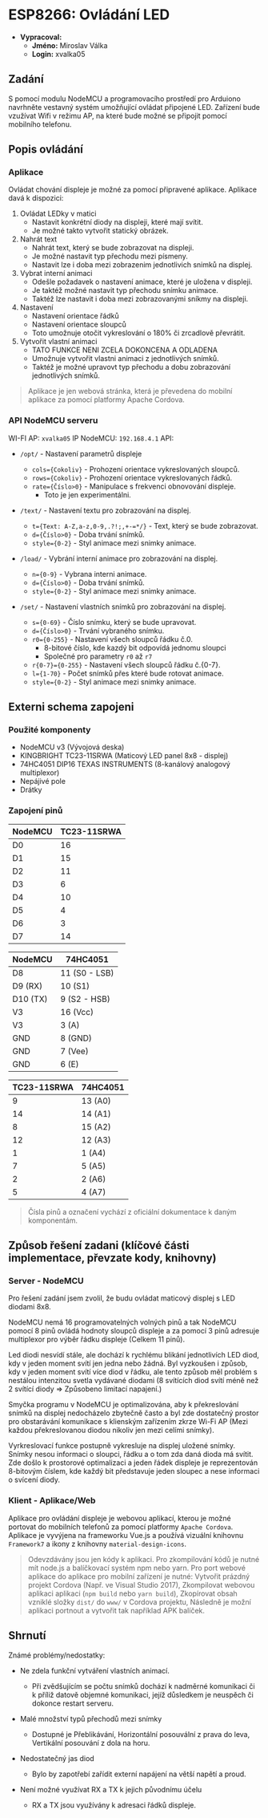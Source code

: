 
# ESP8266: Ovládání LED

- **Vypracoval:**
  - **Jméno:** Miroslav Válka
  - **Login:** xvalka05

## Zadání

S pomocí modulu NodeMCU a programovacího prostředí pro Arduiono navrhněte vestavný systém umožňující ovládat připojené LED. Zařízení bude vzužívat Wifi v režimu AP, na které bude možné se připojit pomocí mobilního telefonu.

## Popis ovládání

### Aplikace

Ovládat chování displeje je možné za pomocí připravené aplikace.
Aplikace davá k dispozici:
1) Ovládat LEDky v matici
   - Nastavit konkrétní diody na displeji, které mají svítit.
   - Je možné takto vytvořit statický obrázek.
2) Nahrát text
   - Nahrát text, který se bude zobrazovat na displeji.
   - Je možné nastavit typ přechodu mezi písmeny.
   - Nastavit lze i doba mezi zobrazenim jednotlivich snimků na displej.
3) Vybrat interní animaci
   - Odešle požadavek o nastavení animace, které je uložena v displeji.
   - Je taktéž možné nastavit typ přechodu snímku animace.
   - Taktéž lze nastavit i doba mezi zobrazovanými sníkmy na displeji.
4) Nastavení
   - Nastavení orientace řádků
   - Nastavení orientace sloupců
   - Toto umožnuje otočit vykreslování o 180% či zrcadlově převrátit.
5) Vytvořit vlastní animaci
   - TATO FUNKCE NENI ZCELA DOKONCENA A ODLADENA
   - Umožnuje vytvořit vlastni animaci z jednotlivých snímků.
   - Taktéž je možné upravovt typ přechodu a dobu zobrazování jednotlivých snímků.

> Aplikace je jen webová stránka, která je převedena do mobilní aplikace za pomocí platformy Apache Cordova.

### API NodeMCU serveru

WI-FI AP: `xvalka05`
IP NodeMCU: `192.168.4.1`
API:
- `/opt/` - Nastavení parametrů displeje
  - `cols={Cokoliv}` - Prohození orientace vykreslovaných sloupců.
  - `rows={Cokoliv}` - Prohození orientace vykreslovaných řádků.
  - `rate={Číslo>0}` - Manipulace s frekvenci obnovování displeje.
    - Toto je jen experimentálni.

- `/text/` - Nastavení textu pro zobrazování na displej.
  - `t={Text: A-Z,a-z,0-9,.?!;,+-=*/}` - Text, který se bude zobrazovat.
  - `d={Číslo>0}` - Doba trvání snímků.
  - `style={0-2}` - Styl animace mezi snimky animace.

- `/load/` - Vybrání interní animace pro zobrazování na displej.
  - `n={0-9}` - Vybrana interni animace.
  - `d={Číslo>0}` - Doba trvání snímků.
  - `style={0-2}` - Styl animace mezi snimky animace.

- `/set/` - Nastavení vlastních snímků pro zobrazování na displej.
  - `s={0-69}` - Číslo snímku, který se bude upravovat.
  - `d={Číslo>0}` - Trvání vybraného snímku.
  - `r0={0-255}` - Nastavení všech sloupců řádku č.0.
    - 8-bitové číslo, kde kazdý bit odpovídá jednomu sloupci
    - Společné pro parametry `r0` až `r7`
  - `r{0-7}={0-255}` - Nastavení všech sloupců řádku č.{0-7}.
  - `l={1-70}` - Počet snímků přes které bude rotovat animace.
  - `style={0-2}` - Styl animace mezi snimky animace.

## Externi schema zapojeni

### Použité komponenty
- NodeMCU v3 (Vývojová deska)
- KINGBRIGHT TC23-11SRWA (Maticový LED panel 8x8 - displej)
- 74HC4051 DIP16 TEXAS INSTRUMENTS (8-kanálový analogový multiplexor)
- Nepájivé pole
- Drátky

### Zapojení pinů

| NodeMCU | TC23-11SRWA |
|---------|-------------|
|      D0 | 16          |
|      D1 | 15          |
|      D2 | 11          |
|      D3 |  6          |
|      D4 | 10          |
|      D5 |  4          |
|      D6 |  3          |
|      D7 | 14          |

| NodeMCU  | 74HC4051      |
|----------|---------------|
|       D8 | 11 (S0 - LSB) |
|  D9 (RX) | 10 (S1)       |
| D10 (TX) |  9 (S2 - HSB) |
|       V3 | 16 (Vcc)      |
|       V3 | 3 (A)         |
|      GND | 8 (GND)       |
|      GND | 7 (Vee)       |
|      GND | 6 (E)         |

|TC23-11SRWA | 74HC4051 |
|------------|----------|
|          9 | 13 (A0)  |
|         14 | 14 (A1)  |
|          8 | 15 (A2)  |
|         12 | 12 (A3)  |
|          1 |  1 (A4)  |
|          7 |  5 (A5)  |
|          2 |  2 (A6)  |
|          5 |  4 (A7)  |

> Čísla pinů a označení vychází z oficiální dokumentace k daným komponentám.


## Způsob řešení zadani (klíčové části implementace, převzate kody, knihovny)

### Server - NodeMCU

Pro řešení zadání jsem zvolil, že budu ovládat maticový displej s LED diodami 8x8.

NodeMCU nemá 16 programovatelných volných pinů a tak NodeMCU pomocí 8 pinů ovládá hodnoty sloupců displeje a za pomocí 3 pinů adresuje multiplexor pro výběr řádku displeje (Celkem 11 pinů).

Led diodi nesvídí stále, ale dochází k rychlému blikání jednotlivích LED diod, kdy v jeden moment svítí jen jedna nebo žádná. Byl vyzkoušen i způsob, kdy v jeden moment svítí více diod v řádku, ale tento způsob měl problém s nestálou intenzitou svetla vydávané diodami (8 svítících diod svítí méně než 2 svítící diody => Způsobeno limitací napajení.)

Smyčka programu v NodeMCU je optimalizována, aby k překreslování snímků na displej nedocházelo zbytečně často a byl zde dostatečný prostor pro obstarávání komunikace s klienským zařízením zkrze Wi-Fi AP (Mezi každou překreslovanou diodou nikoliv jen mezi celími snímky).

Vyrkreslovací funkce postupně vykresluje na displej uložené snímky. Snímky nesou informaci o sloupci, řádku a o tom zda daná dioda má svítit. Zde došlo k prostorové optimalizaci a jeden řádek displeje je reprezentován 8-bitovým číslem, kde každý bit představuje jeden sloupec a nese informaci o svícení diody.

### Klient - Aplikace/Web

Aplikace pro ovládání displeje je webovou aplikací, kterou je možné portovat do mobilních telefonů za pomocí platformy `Apache Cordova`.
Aplikace je vyvýjena na frameworku Vue.js a používá vizuální knihovnu `Framework7` a ikony z knihovny `material-design-icons`.

> Odevzdávány jsou jen kódy k aplikaci.
> Pro zkompilování kódů je nutné mít node.js a balíčkovací systém npm nebo yarn.
> Pro port webové aplikace do aplikace pro mobilní zařízení je nutné:
> Vytvořit prázdný projekt Cordova (Např. ve Visual Studio 2017),
> Zkompilovat webovou aplikaci aplikaci (`npm build` nebo `yarn build`),
> Zkopírovat obsah vzniklé složky `dist/` do `www/` v Cordova projektu,
> Následně je možní aplikaci portnout a vytvořit tak například APK balíček.

## Shrnutí

Známé problémy/nedostatky:

- Ne zdela funkční vytváření vlastních animací.
  - Při zvědšujícím se počtu snímků dochází k nadměrné komunikaci či k příliž datově objemné komunikaci, jejíž důsledkem je neuspěch či dokonce restart serveru.

- Malé množství typů přechodů mezi snímky
  - Dostupné je Přeblikávání, Horizontální posouvální z prava do leva, Vertikální posouvání z dola na horu.

- Nedostatečný jas diod
  - Bylo by zapotřebí zařídit externí napájení na větší napětí a proud.

- Není možné využívat RX a TX k jejich původnímu účelu
  - RX a TX jsou využívány k adresaci řádků displeje.
